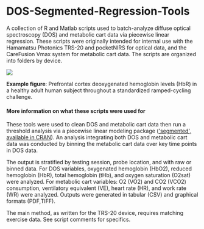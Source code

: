 # DOS-Segmented-Regression-Tools
A collection of R and Matlab scripts used to batch-analyze diffuse optical spectroscopy (DOS) and metabolic cart data via piecewise linear regression. These scripts were originally intended for internal use with the Hamamatsu Photonics TRS-20 and pocketNIRS for optical data, and the CareFusion Vmax system for metabolic cart data. The scripts are organized into folders by device.

![](https://github.com/btran29/DOSI-SLM-SegmentedOut/blob/master/example/fig1.PNG)

**Example figure**: Prefrontal cortex deoxygenated hemoglobin levels (HbR) in a healthy adult human subject throughout a standardized ramped-cycling challenge.

#### More information on what these scripts were used for
These tools were used to clean DOS and metabolic cart data then run a threshold analysis via a piecewise linear modeling package (['segmented', available in CRAN](https://cran.r-project.org/web/packages/segmented/index.html)). An analysis integrating both DOS and metabolic cart data was conducted by binning the metabolic cart data over key time points in DOS data.

The output is stratified by testing session, probe location, and with raw or binned data. For DOS variables, oxygenated hemoglobin (HbO2), reduced hemoglobin (HbR), total hemoglobin (tHb), and oxygen saturation (O2sat) were analyzed. For metabolic cart variables: O2 (VO2) and CO2 (VCO2) consumption, ventilatory equivalent (VE), heart rate (HR), and work rate (WR) were analyzed. Outputs were generated in tabular (CSV) and graphical formats (PDF,TIFF).

The main method, as written for the TRS-20 device, requires matching exercise data. See script comments for specifics.
